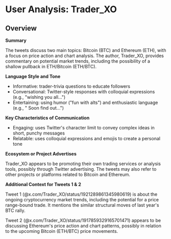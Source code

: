 # User Analysis: Trader_XO

## Overview

**Summary**

The tweets discuss two main topics: Bitcoin (BTC) and Ethereum (ETH), with a focus on price action and chart analysis. The author, Trader_XO, provides commentary on potential market trends, including the possibility of a shallow pullback in ETH/Bitcoin (ETH/BTC).

**Language Style and Tone**

* Informative: trader-trivia questions to educate followers
* Conversational: Twitter-style responses with colloquial expressions (e.g., "wishing you all...")
* Entertaining: using humor ("fun with alts") and enthusiastic language (e.g., " Soon find out...")

**Key Characteristics of Communication**

* Engaging: uses Twitter's character limit to convey complex ideas in short, punchy messages
* Relatable: uses colloquial expressions and emojis to create a personal tone

**Ecosystem or Project Advertises**

Trader_XO appears to be promoting their own trading services or analysis tools, possibly through Twitter advertising. The tweets may also refer to other projects or platforms related to Bitcoin and Ethereum.

**Additional Context for Tweets 1 & 2**

Tweet 1 (@x.com/Trader_XO/status/1921289861345980619) is about the ongoing cryptocurrency market trends, including the potential for a price range-bound trade. It mentions the similar structural moves of last year's BTC rally.

Tweet 2 (@x.com/Trader_XO/status/1917859329165701471) appears to be discussing Ethereum's price action and chart patterns, possibly in relation to the upcoming Bitcoin (ETH/BTC) price movements.